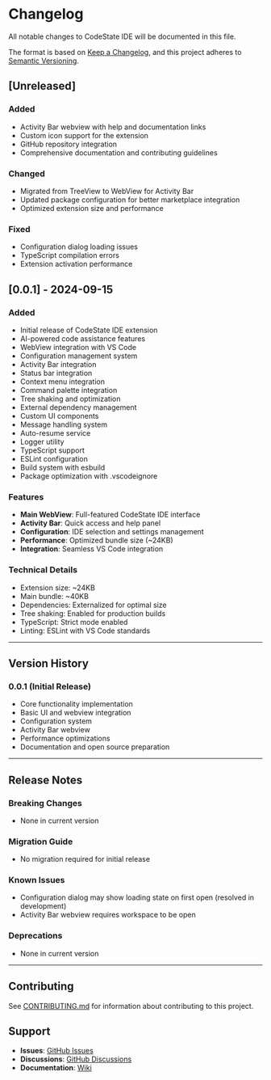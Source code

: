 # Changelog

All notable changes to CodeState IDE will be documented in this file.

The format is based on [Keep a Changelog](https://keepachangelog.com/en/1.0.0/),
and this project adheres to [Semantic Versioning](https://semver.org/spec/v2.0.0.html).

## [Unreleased]

### Added
- Activity Bar webview with help and documentation links
- Custom icon support for the extension
- GitHub repository integration
- Comprehensive documentation and contributing guidelines

### Changed
- Migrated from TreeView to WebView for Activity Bar
- Updated package configuration for better marketplace integration
- Optimized extension size and performance

### Fixed
- Configuration dialog loading issues
- TypeScript compilation errors
- Extension activation performance

## [0.0.1] - 2024-09-15

### Added
- Initial release of CodeState IDE extension
- AI-powered code assistance features
- WebView integration with VS Code
- Configuration management system
- Activity Bar integration
- Status bar integration
- Context menu integration
- Command palette integration
- Tree shaking and optimization
- External dependency management
- Custom UI components
- Message handling system
- Auto-resume service
- Logger utility
- TypeScript support
- ESLint configuration
- Build system with esbuild
- Package optimization with .vscodeignore

### Features
- **Main WebView**: Full-featured CodeState IDE interface
- **Activity Bar**: Quick access and help panel
- **Configuration**: IDE selection and settings management
- **Performance**: Optimized bundle size (~24KB)
- **Integration**: Seamless VS Code integration

### Technical Details
- Extension size: ~24KB
- Main bundle: ~40KB
- Dependencies: Externalized for optimal size
- Tree shaking: Enabled for production builds
- TypeScript: Strict mode enabled
- Linting: ESLint with VS Code standards

---

## Version History

### 0.0.1 (Initial Release)
- Core functionality implementation
- Basic UI and webview integration
- Configuration system
- Activity Bar webview
- Performance optimizations
- Documentation and open source preparation

---

## Release Notes

### Breaking Changes
- None in current version

### Migration Guide
- No migration required for initial release

### Known Issues
- Configuration dialog may show loading state on first open (resolved in development)
- Activity Bar webview requires workspace to be open

### Deprecations
- None in current version

---

## Contributing

See [CONTRIBUTING.md](CONTRIBUTING.md) for information about contributing to this project.

## Support

- **Issues**: [GitHub Issues](https://github.com/codestate-cs/codestate-ui/issues)
- **Discussions**: [GitHub Discussions](https://github.com/codestate-cs/codestate-ui/discussions)
- **Documentation**: [Wiki](https://github.com/codestate-cs/codestate-ui/wiki)